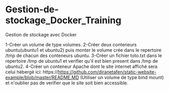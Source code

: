 # Gestion-de-stockage_Docker_Training
Gestion de stockage avec Docker

1-Créer un volume de type volumes.
2-Créer deux conteneurs ubuntu(ubuntu1 et ubuntu2) puis monter le volume crée dans le repertoire /tmp de chacun des conteneurs ubuntu.
3-Créer un fichier toto.txt dans le repertoire /tmp de ubuntu1 et verifier qu'il est bien present dans /tmp de ubuntu2.
4-Créer un conteneur Apache dont le site internet affiché sera celui hébergé ici: https://https://github.com/diranetafen/static-website-example/blob/master/README.MD (Utiliser un volume de type bind mount) et n'oublier pas de verifier que le site soit bien accessible.

